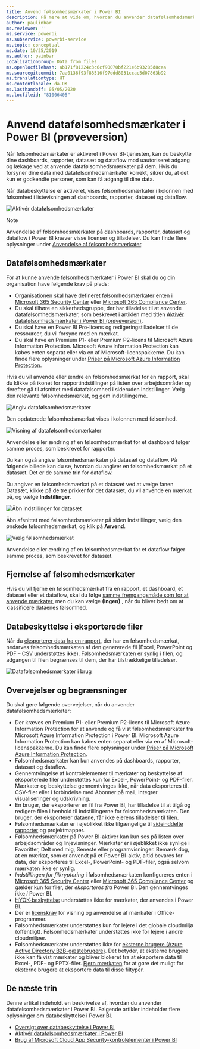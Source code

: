 ```yaml
---
title: Anvend følsomhedsmærkater i Power BI
description: Få mere at vide om, hvordan du anvender datafølsomhedsmærkater i Power BI
author: paulinbar
ms.reviewer: ''
ms.service: powerbi
ms.subservice: powerbi-service
ms.topic: conceptual
ms.date: 10/25/2019
ms.author: painbar
LocalizationGroup: Data from files
ms.openlocfilehash: ab171f81224c3c6cf90070bf221e6b93285d8caa
ms.sourcegitcommit: 7aa0136f93f88516f97ddd8031ccac5d07863b92
ms.translationtype: HT
ms.contentlocale: da-DK
ms.lasthandoff: 05/05/2020
ms.locfileid: "81006405"
---
```

# <a name="apply-data-sensitivity-labels-in-power-bi-preview"></a>Anvend datafølsomhedsmærkater i Power BI (prøveversion)

Når følsomhedsmærkater er aktiveret i Power BI-tjenesten, kan du beskytte dine dashboards, rapporter, datasæt og dataflow mod uautoriseret adgang og lækage ved at anvende datafølsomhedsmærkater på dem. Hvis du forsyner dine data med datafølsomhedsmærkater korrekt, sikrer du, at det kun er godkendte personer, som kan få adgang til dine data.

Når databeskyttelse er aktiveret, vises følsomhedsmærkater i kolonnen med følsomhed i listevisningen af dashboards, rapporter, datasæt og dataflow.

![Aktivér datafølsomhedsmærkater](media/service-security-apply-data-sensitivity-labels/apply-data-sensitivity-labels-01.png)

> [!NOTE]
> Anvendelse af følsomhedsmærkater på dashboards, rapporter, datasæt og dataflow i Power BI kræver visse licenser og tilladelser. Du kan finde flere oplysninger under [Anvendelse af følsomhedsmærkater](#applying-sensitivity-labels).

## <a name="applying-sensitivity-labels"></a>Datafølsomhedsmærkater

For at kunne anvende følsomhedsmærkater i Power BI skal du og din organisation have følgende krav på plads:

* Organisationen skal have defineret følsomhedsmærkater enten i [Microsoft 365 Security Center](https://security.microsoft.com/) eller [Microsoft 365 Compliance Center](https://compliance.microsoft.com/).
* Du skal tilhøre en sikkerhedsgruppe, der har tilladelse til at anvende datafølsomhedsmærkater, som beskrevet i artiklen med titlen [Aktivér datafølsomhedsmærkater i Power BI (prøveversion)](../admin/service-security-enable-data-sensitivity-labels.md#enable-data-sensitivity-labels).
* Du skal have en Power BI Pro-licens og redigeringstilladelser til de ressourcer, du vil forsyne med en mærkat. 
* Du skal have en Premium P1- eller Premium P2-licens til Microsoft Azure Information Protection. Microsoft Azure Information Protection kan købes enten separat eller via en af Microsoft-licenspakkerne. Du kan finde flere oplysninger under [Priser på Microsoft Azure Information Protection](https://azure.microsoft.com/pricing/details/information-protection/).

Hvis du vil anvende eller ændre en følsomhedsmærkat for en rapport, skal du klikke på ikonet for rapportindstillinger på listen over arbejdsområder og derefter gå til afsnittet med datafølsomhed i sideruden Indstillinger. Vælg den relevante følsomhedsmærkat, og gem indstillingerne.

![Angiv datafølsomhedsmærkater](media/service-security-apply-data-sensitivity-labels/apply-data-sensitivity-labels-02.png)

Den opdaterede følsomhedsmærkat vises i kolonnen med følsomhed. 

![Visning af datafølsomhedsmærkater](media/service-security-apply-data-sensitivity-labels/apply-data-sensitivity-labels-03.png)

Anvendelse eller ændring af en følsomhedsmærkat for et dashboard følger samme proces, som beskrevet for rapporter. 

Du kan også angive følsomhedsmærkater på datasæt og dataflow. På følgende billede kan du se, hvordan du angiver en følsomhedsmærkat på et datasæt. Det er de samme trin for dataflow.

Du angiver en følsomhedsmærkat på et datasæt ved at vælge fanen Datasæt, klikke på de tre prikker for det datasæt, du vil anvende en mærkat på, og vælge **Indstillinger**.

![Åbn indstillinger for datasæt](media/service-security-apply-data-sensitivity-labels/apply-data-sensitivity-labels-05.png)

Åbn afsnittet med følsomhedsmærkater på siden Indstillinger, vælg den ønskede følsomhedsmærkat, og klik på **Anvend**.

![Vælg følsomhedsmærkat](media/service-security-apply-data-sensitivity-labels/apply-data-sensitivity-labels-06.png)

Anvendelse eller ændring af en følsomhedsmærkat for et dataflow følger samme proces, som beskrevet for datasæt.

## <a name="removing-sensitivity-labels"></a>Fjernelse af følsomhedsmærkater
Hvis du vil fjerne en følsomhedsmærkat fra en rapport, et dashboard, et datasæt eller et dataflow, skal du følge [samme fremgangsmåde som for at anvende mærkater](#applying-sensitivity-labels), men du kan vælge **(Ingen)** , når du bliver bedt om at klassificere dataenes følsomhed. 

## <a name="data-protection-in-exported-files"></a>Databeskyttelse i eksporterede filer

Når du [eksporterer data fra en rapport](https://docs.microsoft.com/power-bi/consumer/end-user-export), der har en følsomhedsmærkat, nedarves følsomhedsmærkaten af den genererede fil (Excel, PowerPoint og PDF – CSV understøttes ikke). Følsomhedsmærkaten er synlig i filen, og adgangen til filen begrænses til dem, der har tilstrækkelige tilladelser.

![Datafølsomhedsmærkater i brug](media/service-security-apply-data-sensitivity-labels/apply-data-sensitivity-labels-04b.png)

## <a name="considerations-and-limitations"></a>Overvejelser og begrænsninger

Du skal gøre følgende overvejelser, når du anvender datafølsomhedsmærkater:

* Der kræves en Premium P1- eller Premium P2-licens til Microsoft Azure Information Protection for at anvende og få vist følsomhedsmærkater fra Microsoft Azure Information Protection i Power BI. Microsoft Azure Information Protection kan købes enten separat eller via en af Microsoft-licenspakkerne. Du kan finde flere oplysninger under [Priser på Microsoft Azure Information Protection](https://azure.microsoft.com/pricing/details/information-protection/).
* Følsomhedsmærkater kan kun anvendes på dashboards, rapporter, datasæt og dataflow.
* Gennemtvingelse af kontrolelementer til mærkater og beskyttelse af eksporterede filer understøttes kun for Excel-, PowerPoint- og PDF-filer. Mærkater og beskyttelse gennemtvinges ikke, når data eksporteres til. CSV-filer eller i forbindelse med Abonner på mail, Integrer visualiseringer og udskrivning.
* En bruger, der eksporterer en fil fra Power BI, har tilladelse til at tilgå og redigere filen i henhold til indstillingerne for følsomhedsmærkaten. Den bruger, der eksporterer dataene, får ikke ejerens tilladelser til filen. 
* Følsomhedsmærkater er i øjeblikket ikke tilgængelige til [sideinddelte rapporter]( https://docs.microsoft.com/power-bi/paginated-reports-report-builder-power-bi) og projektmapper. 
* Følsomhedsmærkater på Power BI-aktiver kan kun ses på listen over arbejdsområder og linjevisninger. Mærkater er i øjeblikket ikke synlige i Favoritter, Delt med mig, Seneste eller programvisninger. Bemærk dog, at en mærkat, som er anvendt på et Power BI-aktiv, altid bevares for data, der eksporteres til Excel-, PowerPoint- og PDF-filer, også selvom mærkaten ikke er synlig.
* *Indstillingen for filkryptering* i følsomhedsmærkaten konfigureres enten i [Microsoft 365 Security Center](https://security.microsoft.com/) eller [Microsoft 365 Compliance Center](https://compliance.microsoft.com/) og gælder kun for filer, der *eksporteres fra* Power BI. Den gennemtvinges ikke *i* Power BI.
* [HYOK-beskyttelse](https://docs.microsoft.com/azure/information-protection/configure-adrms-restrictions) understøttes ikke for mærkater, der anvendes i Power BI.
* Der er [licenskrav](https://docs.microsoft.com/microsoft-365/compliance/get-started-with-sensitivity-labels#subscription-and-licensing-requirements-for-sensitivity-labels) for visning og anvendelse af mærkater i Office-programmer.
* Følsomhedsmærkater understøttes kun for lejere i det globale cloudmiljø (offentligt). Følsomhedsmærkater understøttes ikke for lejere i andre cloudmiljøer.
* Følsomhedsmærkater understøttes ikke for [eksterne brugere (Azure Active Directory B2B-gæstebrugere)](../service-admin-azure-ad-b2b.md). Det betyder, at eksterne brugere ikke kan få vist mærkater og bliver blokeret fra at eksportere data til Excel-, PDF- og PPTX-filer. [Fjern mærkaten](#removing-sensitivity-labels) for at gøre det muligt for eksterne brugere at eksportere data til disse filtyper.

## <a name="next-steps"></a>De næste trin

Denne artikel indeholdt en beskrivelse af, hvordan du anvender datafølsomhedsmærkater i Power BI. Følgende artikler indeholder flere oplysninger om databeskyttelse i Power BI. 

* [Oversigt over databeskyttelse i Power BI](../admin/service-security-data-protection-overview.md)
* [Aktivér datafølsomhedsmærkater i Power BI](../admin/service-security-enable-data-sensitivity-labels.md)
* [Brug af Microsoft Cloud App Security-kontrolelementer i Power BI](../admin/service-security-using-microsoft-cloud-app-security-controls.md)